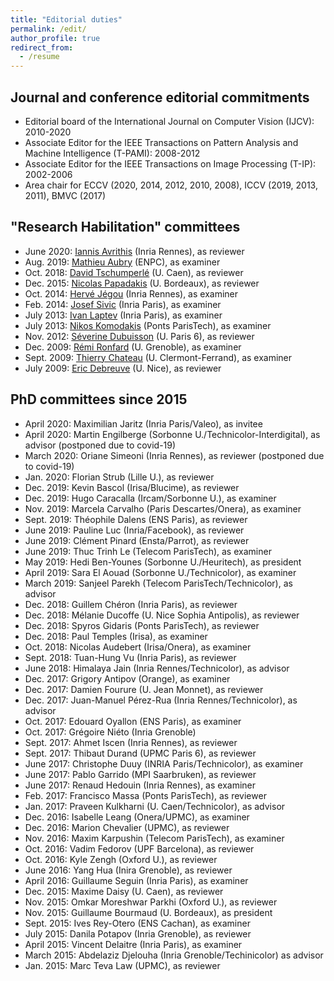 ```yaml
---
title: "Editorial duties"
permalink: /edit/
author_profile: true
redirect_from:
  - /resume
---
```


## Journal and conference editorial commitments
* Editorial board of the International Journal on Computer Vision (IJCV): 2010-2020
* Associate Editor for the IEEE Transactions on Pattern Analysis and Machine Intelligence (T-PAMI): 2008-2012
* Associate Editor for the IEEE Transactions on Image Processing (T-IP): 2002-2006
* Area chair for ECCV (2020, 2014, 2012, 2010, 2008), ICCV (2019, 2013, 2011), BMVC (2017)

## "Research Habilitation" committees
* June 2020: [Iannis Avrithis](https://avrithis.net/) (Inria Rennes), as reviewer
* Aug. 2019: [Mathieu Aubry](http://imagine.enpc.fr/~aubrym/) (ENPC), as examiner
* Oct. 2018: [David Tschumperlé](https://tschumperle.users.greyc.fr/) (U. Caen), as reviewer
* Dec. 2015: [Nicolas Papadakis](https://www.math.u-bordeaux.fr/~npapadak/) (U. Bordeaux), as reviewer 
* Oct. 2014: [Hervé Jégou](https://scholar.google.fr/citations?user=1lcY2z4AAAAJ&hl=en) (Inria Rennes), as examiner
* Feb. 2014: [Josef Sivic](https://www.di.ens.fr/~josef/) (Inria Paris), as examiner
* July 2013: [Ivan Laptev](https://www.di.ens.fr/~laptev/) (Inria Paris), as examiner
* July 2013: [Nikos Komodakis](https://scholar.google.fr/citations?user=xCPoT4EAAAAJ&hl=en) (Ponts ParisTech), as examiner
* Nov. 2012: [Séverine Dubuisson](https://scholar.google.com/citations?user=RCnjHDUAAAAJ&hl=en) (U. Paris 6), as reviewer
* Dec. 2009: [Rémi Ronfard](https://team.inria.fr/imagine/remi-ronfard/) (U. Grenoble), as examiner
* Sept. 2009: [Thierry Chateau](https://chateaut.fr/) (U. Clermont-Ferrand), as examiner
* July 2009: [Eric Debreuve](http://www.i3s.unice.fr/~debreuve/) (U. Nice), as reviewer

## PhD committees since 2015
* April 2020: Maximilian Jaritz (Inria Paris/Valeo), as invitee 
* April 2020: Martin Engilberge (Sorbonne U./Technicolor-Interdigital), as advisor (postponed due to covid-19)
* March 2020: Oriane Simeoni (Inria Rennes), as reviewer (postponed due to covid-19) 
* Jan. 2020: Florian Strub (Lille U.), as reviewer  
* Dec. 2019: Kevin Bascol (Irisa/Blucime), as reviewer  
* Dec. 2019: Hugo Caracalla (Ircam/Sorbonne U.), as examiner  
* Nov. 2019: Marcela Carvalho (Paris Descartes/Onera), as examiner
* Sept. 2019: Théophile Dalens (ENS Paris), as reviewer
* June 2019: Pauline Luc (Inria/Facebook), as reviewer
* June 2019: Clément Pinard (Ensta/Parrot), as reviewer
* June 2019: Thuc Trinh Le (Telecom ParisTech), as examiner
* May 2019: Hedi Ben-Younes (Sorbonne U./Heuritech), as president
* April 2019: Sara El Aouad (Sorbonne U./Technicolor), as examiner
* March 2019: Sanjeel Parekh (Telecom ParisTech/Technicolor), as advisor
* Dec. 2018: Guillem Chéron (Inria Paris), as reviewer
* Dec. 2018: Mélanie Ducoffe (U. Nice Sophia Antipolis), as reviewer
* Dec. 2018: Spyros Gidaris (Ponts ParisTech), as reviewer
* Dec. 2018: Paul Temples (Irisa), as examiner
* Oct. 2018: Nicolas Audebert (Irisa/Onera), as examiner
* Sept. 2018: Tuan-Hung Vu (Inria Paris), as reviewer 
* June 2018: Himalaya Jain (Inria Rennes/Technicolor), as advisor
* Dec. 2017: Grigory Antipov (Orange), as examiner
* Dec. 2017: Damien Fourure (U. Jean Monnet), as reviewer
* Dec. 2017: Juan-Manuel Pérez-Rua (Inria Rennes/Technicolor), as advisor
* Oct. 2017: Edouard Oyallon (ENS Paris), as examiner
* Oct. 2017: Grégoire Niéto (Inria Grenoble)
* Sept. 2017: Ahmet Iscen (Inria Rennes), as reviewer
* Sept. 2017: Thibaut Durand (UPMC Paris 6), as reviewer
* June 2017: Christophe Duuy (INRIA Paris/Technicolor), as examiner
* June 2017: Pablo Garrido (MPI Saarbruken), as reviewer
* June 2017: Renaud Hedouin (Inria Rennes), as examiner
* Feb. 2017: Francisco Massa (Ponts ParisTech), as reviewer
* Jan. 2017: Praveen Kulkharni (U. Caen/Technicolor), as advisor
* Dec. 2016: Isabelle Leang (Onera/UPMC), as examiner
* Dec. 2016: Marion Chevalier (UPMC), as reviewer 
* Nov. 2016: Maxim Karpushin (Telecom ParisTech), as examiner
* Oct. 2016: Vadim Fedorov (UPF Barcelona), as reviewer 
* Oct. 2016: Kyle Zengh (Oxford U.), as reviewer
* June 2016: Yang Hua (Inira Grenoble), as reviewer 
* April 2016: Guillaume Seguin (Inria Paris), as examiner
* Dec. 2015: Maxime Daisy (U. Caen), as reviewer
* Nov. 2015: Omkar Moreshwar Parkhi (Oxford U.), as reviewer
* Nov. 2015: Guillaume Bourmaud (U. Bordeaux), as president
* Sept. 2015: Ives Rey-Otero (ENS Cachan), as examiner
* July 2015: Danila Potapov (Inria Grenoble), as reviewer
* April 2015: Vincent Delaitre (Inria Paris), as examiner
* March 2015: Abdelaziz Djelouha (Inria Grenoble/Techinicolor) as advisor
* Jan. 2015: Marc Teva Law (UPMC), as reviewer

